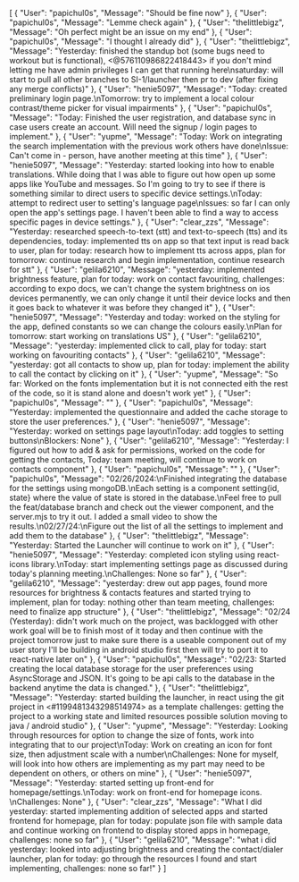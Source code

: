 [
  {
    "User": "papichul0s",
    "Message": "Should be fine now"
  },
  {
    "User": "papichul0s",
    "Message": "Lemme check again"
  },
  {
    "User": "thelittlebigz",
    "Message": "Oh perfect might be an issue on my end"
  },
  {
    "User": "papichul0s",
    "Message": "I thought I already did"
  },
  {
    "User": "thelittlebigz",
    "Message": "Yesterday: finished the standup bot (some bugs need to workout but is functional), <@576110986822418443> if you don't mind letting me have admin privileges I can get that running here\nsaturday: will start to pull all other branches to SI-1/launcher then pr to dev (after fixing any merge conflicts)"
  },
  {
    "User": "henie5097",
    "Message": "Today: created preliminary login page.\nTomorrow: try to implement a local colour contrast/theme picker for visual impairments"
  },
  {
    "User": "papichul0s",
    "Message": "Today: Finished the user registration, and database sync in case users create an account. Will need the signup / login pages to implement."
  },
  {
    "User": "yupme",
    "Message": "Today: Work on integrating the search implementation with the previous work others have done\nIssue: Can't come in - person, have another meeting at this time"
  },
  {
    "User": "henie5097",
    "Message": "Yesterday: started looking into how to enable translations. While doing that I was able to figure out how open up some apps like YouTube and messages. So I'm going to try to see if there is something similar to direct users to specific device settings.\nToday: attempt to redirect user to setting's language page\nIssues: so far I can only open the app's settings page. I haven't been able to find a way to access specific pages in device settings."
  },
  {
    "User": "clear_zzs",
    "Message": "Yesterday: researched speech-to-text (stt) and text-to-speech (tts) and its dependencies, today: implemented tts on app so that text input is read back to user, plan for today: research how to implement tts across apps, plan for tomorrow: continue research and begin implementation, continue research for stt"
  },
  {
    "User": "gelila6210",
    "Message": "yesterday: implemented brightness feature, plan for today: work on contact favouriting, challenges: according to expo docs, we can't change the system brightness on ios devices permanently, we can only change it until their device locks and then it goes back to whatever it was before they changed it"
  },
  {
    "User": "henie5097",
    "Message": "Yesterday and today: worked on the styling for the app, defined constants so we can change the colours easily.\nPlan for tomorrow: start working on translations US"
  },
  {
    "User": "gelila6210",
    "Message": "yesterday: implemented click to call, play for today: start working on favouriting contacts"
  },
  {
    "User": "gelila6210",
    "Message": "yesterday: got all contacts to show up, plan for today: implement the ability  to call the contact by clicking on it"
  },
  {
    "User": "yupme",
    "Message": "So far: Worked on the fonts implementation but it is not connected eith the rest of the code, so it is stand alone and doesn't work yet"
  },
  {
    "User": "papichul0s",
    "Message": ""
  },
  {
    "User": "papichul0s",
    "Message": "Yesterday: implemented the questionnaire and added the cache storage to store the user preferences."
  },
  {
    "User": "henie5097",
    "Message": "Yesterday: worked on settings page layout\nToday: add toggles to setting buttons\nBlockers: None"
  },
  {
    "User": "gelila6210",
    "Message": "Yesterday: I figured out how to add & ask for permissions, worked on the code for getting the contacts, Today: team meeting, will continue to work on contacts component"
  },
  {
    "User": "papichul0s",
    "Message": ""
  },
  {
    "User": "papichul0s",
    "Message": "02/26/2024:\nFinished integrating the database for the settings using mongoDB.\nEach setting is a component setting{id, state} where the value of state is stored in the database.\nFeel free to pull the feat/database branch and check out the viewer component, and the server.mjs to try it out. I added a small video to show the results.\n02/27/24:\nFigure out the list of all the settings to implement and add them to the database"
  },
  {
    "User": "thelittlebigz",
    "Message": "Yesterday: Started the Launcher will continue to work on it"
  },
  {
    "User": "henie5097",
    "Message": "Yesterday: completed icon styling using react-icons library.\nToday: start implementing settings page as discussed during today's  planning meeting.\nChallenges: None so far"
  },
  {
    "User": "gelila6210",
    "Message": "yesterday: drew out app pages, found more resources for brightness & contacts features and started trying to implement, plan for today: nothing other than team meeting, challenges: need to finalize app structure"
  },
  {
    "User": "thelittlebigz",
    "Message": "02/24 (Yesterday): didn't work much on the project, was backlogged with other work goal will be to finish most of it today and then continue with the project tomorrow just to make sure there is a useable component out of my user story I'll be building in android studio first then will try to port it to react-native later on"
  },
  {
    "User": "papichul0s",
    "Message": "02/23: Started creating the local database storage for the user preferences using AsyncStorage and JSON. It's going to be api calls to the database in the backend anytime the data is changed."
  },
  {
    "User": "thelittlebigz",
    "Message": "Yesterday: started building the launcher, in react using the git project in <#1199481343298514974> as a template challenges: getting the project to a working state and limited resources possible solution moving to java / android studio"
  },
  {
    "User": "yupme",
    "Message": "Yesterday: Looking through resources for option to change the size of fonts, work into integrating that to our project\nToday: Work on creating an icon for font size, then adjustment scale with a number\nChallenges: None for myself, will look into how others are implementing as my part may need to be dependent on others, or others on mine"
  },
  {
    "User": "henie5097",
    "Message": "Yesterday: started setting up front-end for homepage/settings.\nToday: work on front-end for homepage icons. \nChallenges: None"
  },
  {
    "User": "clear_zzs",
    "Message": "What I did yesterday: started implementing addition of selected apps and started frontend for homepage, plan for today: populate json file with sample data and continue working on frontend to display stored apps in homepage, challenges: none so far"
  },
  {
    "User": "gelila6210",
    "Message": "what i did yesterday: looked into adjusting brightness and creating the contact/dialer launcher, plan for today: go through the resources I found and start implementing, challenges: none so far!"
  }
]
